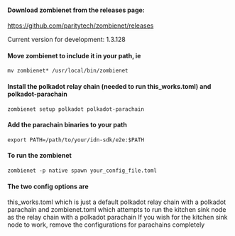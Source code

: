 #### Download zombienet from the releases page:
https://github.com/paritytech/zombienet/releases

Current version for development: 1.3.128

#### Move zombienet to include it in your path, ie
`mv zombienet* /usr/local/bin/zombienet`

#### Install the polkadot relay chain (needed to run this_works.toml) and polkadot-parachain
`zombienet setup polkadot polkadot-parachain`

#### Add the parachain binaries to your path
`export PATH=/path/to/your/idn-sdk/e2e:$PATH`

#### To run the zombienet
`zombienet -p native spawn your_config_file.toml`

#### The two config options are
this_works.toml which is just a default polkadot relay chain with a polkadot parachain
and
zombienet.toml which attempts to run the kitchen sink node as the relay chain with a polkadot parachain
If you wish for the kitchen sink node to work, remove the configurations for parachains completely